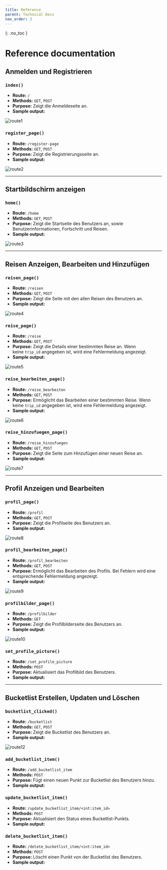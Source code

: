 ```yaml
---
title: Reference
parent: Technical Docs
nav_order: 3
---
```


{: .no_toc }
# Reference documentation

## Anmelden und Registrieren

### `index()`
+ **Route:** `/`
+ **Methods:** `GET`, `POST`
+ **Purpose:** Zeigt die Anmeldeseite an.
+ **Sample output:**

![route1](../assets/images/route1.png "Anmeldeseite")

### `register_page()`
+ **Route:** `/register-page`
+ **Methods:** `GET`, `POST`
+ **Purpose:** Zeigt die Registrierungsseite an.
+ **Sample output:** 

![route2](../assets/images/route2.png "Registrierungsseite")

---

## Startbildschirm anzeigen

### `home()`
+ **Route:** `/home`
+ **Methods:** `GET`, `POST`
+ **Purpose:** Zeigt die Startseite des Benutzers an, sowie Benutzerinformationen, Fortschritt und Reisen.
+ **Sample output:** 

![route3](../assets/images/route3.png "Startseite")

---

## Reisen Anzeigen, Bearbeiten und Hinzufügen

### `reisen_page()`
+ **Route:** `/reisen`
+ **Methods:** `GET`, `POST`
+ **Purpose:** Zeigt die Seite mit den allen Reisen des Benutzers an.
+ **Sample output:** 

![route4](../assets/images/route4.png "Reisen")

### `reise_page()`
+ **Route:** `/reise`
+ **Methods:** `GET`, `POST`
+ **Purpose:** Zeigt die Details einer bestimmten Reise an. Wenn keine `trip_id` angegeben ist, wird eine Fehlermeldung angezeigt.
+ **Sample output:** 

![route5](../assets/images/route5.png "Reise")

### `reise_bearbeiten_page()`
+ **Route:** `/reise_bearbeiten`
+ **Methods:** `GET`, `POST`
+ **Purpose:** Ermöglicht das Bearbeiten einer bestimmten Reise. Wenn keine `trip_id` angegeben ist, wird eine Fehlermeldung angezeigt.
+ **Sample output:** 

![route6](../assets/images/route6.png "Reise Bearbeiten")

### `reise_hinzufuegen_page()`
+ **Route:** `/reise_hinzufuegen`
+ **Methods:** `GET`, `POST`
+ **Purpose:** Zeigt die Seite zum Hinzufügen einer neuen Reise an.
+ **Sample output:** 

![route7](../assets/images/route7.png "Reise Hinzufügen")

---

## Profil Anzeigen und Bearbeiten

### `profil_page()`
+ **Route:** `/profil`
+ **Methods:** `GET`, `POST`
+ **Purpose:** Zeigt die Profilseite des Benutzers an.
+ **Sample output:** 

![route8](../assets/images/route8.png "Profilseite")

### `profil_bearbeiten_page()`
+ **Route:** `/profil_bearbeiten`
+ **Methods:** `GET`, `POST`
+ **Purpose:** Ermöglicht das Bearbeiten des Profils. Bei Fehlern wird eine entsprechende Fehlermeldung angezeigt.
+ **Sample output:** 

![route9](../assets/images/route9.png "Profil Bearbeiten")

### `profilbilder_page()`
+ **Route:** `/profilbilder`
+ **Methods:** `GET`
+ **Purpose:** Zeigt die Profilbilderseite des Benutzers an.
+ **Sample output:** 

![route10](../assets/images/route10.png "Profilbilderseite")

### `set_profile_picture()`
+ **Route:** `/set_profile_picture`
+ **Methods:** `POST`
+ **Purpose:** Aktualisiert das Profilbild des Benutzers.
+ **Sample output:** 

---

## Bucketlist Erstellen, Updaten und Löschen

### `bucketlist_clicked()`
+ **Route:** `/bucketlist`
+ **Methods:** `GET`, `POST`
+ **Purpose:** Zeigt die Bucketlist des Benutzers an.
+ **Sample output:** 

![route12](../assets/images/route12.png "Bucketlist")

### `add_bucketlist_item()`
+ **Route:** `/add_bucketlist_item`
+ **Methods:** `POST`
+ **Purpose:** Fügt einen neuen Punkt zur Bucketlist des Benutzers hinzu.
+ **Sample output:** 

### `update_bucketlist_item()`
+ **Route:** `/update_bucketlist_item/<int:item_id>`
+ **Methods:** `POST`
+ **Purpose:** Aktualisiert den Status eines Bucketlist-Punkts.
+ **Sample output:** 

### `delete_bucketlist_item()`
+ **Route:** `/delete_bucketlist_item/<int:item_id>`
+ **Methods:** `POST`
+ **Purpose:** Löscht einen Punkt von der Bucketlist des Benutzers.
+ **Sample output:** 